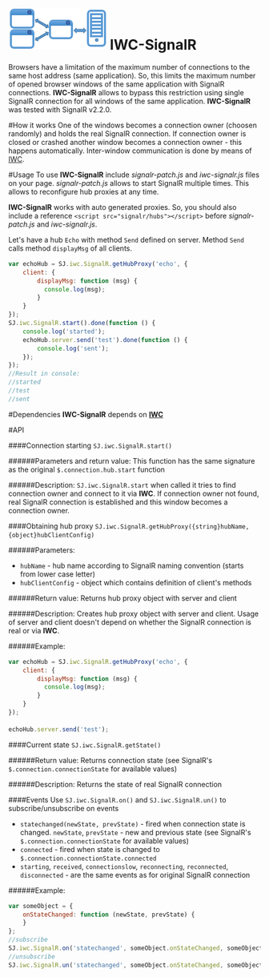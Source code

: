 ![](/icon.png) IWC-SignalR
===

Browsers have a limitation of the maximum number of connections to the same host address (same application).
So, this limits the maximum number of opened browser windows of the same application with SignalR connections.
**IWC-SignalR** allows to bypass this restriction using single SignalR connection for all windows of the same application.
**IWC-SignalR** was tested with SignalR v2.2.0.

#How it works
One of the windows becomes a connection owner (choosen randomly) and holds the real SignalR connection.
If connection owner is closed or crashed another window becomes a connection owner - this happens automatically.
Inter-window communication is done by means of [IWC](https://github.com/slimjack/IWC).

#Usage
To use **IWC-SignalR** include *signalr-patch.js* and *iwc-signalr.js* files on your page. *signalr-patch.js* allows to start SignalR multiple times. This allows to reconfigure hub proxies at any time.

**IWC-SignalR** works with auto generated proxies. So, you should also include a reference `<script src="signalr/hubs"></script>` before *signalr-patch.js* and *iwc-signalr.js*.

Let's have a hub `Echo` with method `Send` defined on server. Method `Send` calls method `displayMsg` of all clients.

```js
var echoHub = SJ.iwc.SignalR.getHubProxy('echo', {
    client: {
        displayMsg: function (msg) {
          console.log(msg);
        }
    }
});
SJ.iwc.SignalR.start().done(function () {
    console.log('started');
    echoHub.server.send('test').done(function () {
        console.log('sent');
    });
});
//Result in console:
//started
//test
//sent
```

#Dependencies
**IWC-SignalR** depends on [**IWC**](https://github.com/slimjack/IWC)


#API

####Connection starting
`SJ.iwc.SignalR.start()`

######Parameters and return value:
This function has the same signature as the original `$.connection.hub.start` function

######Description:
`SJ.iwc.SignalR.start` when called it tries to find connection owner and connect to it via **IWC**.
If connection owner not found, real SignalR connection is established and this window becomes a connection owner.

####Obtaining hub proxy
`SJ.iwc.SignalR.getHubProxy({string}hubName, {object}hubClientConfig)`

######Parameters:
- `hubName` - hub name according to SignalR naming convention (starts from lower case letter)
- `hubClientConfig` - object which contains definition of client's methods

######Return value:
Returns hub proxy object with server and client

######Description:
Creates hub proxy object with server and client. Usage of server and client doesn't depend on whether the SignalR connection is real or via **IWC**.

######Example:
```js
var echoHub = SJ.iwc.SignalR.getHubProxy('echo', {
    client: {
        displayMsg: function (msg) {
          console.log(msg);
        }
    }
});

echoHub.server.send('test');
```

####Current state
`SJ.iwc.SignalR.getState()`

######Return value:
Returns connection state (see SignalR's `$.connection.connectionState` for available values)

######Description:
Returns the state of real SignalR connection

####Events
Use `SJ.iwc.SignalR.on()` and `SJ.iwc.SignalR.un()` to subscribe/unsubscribe on events

- `statechanged(newState, prevState)` - fired when connection state is changed. `newState`, `prevState` - new and previous state (see SignalR's `$.connection.connectionState` for available values)
- `connected` - fired when state is changed to `$.connection.connectionState.connected`
- `starting`, `received`, `connectionslow`, `reconnecting`, `reconnected`, `disconnected` - are the same events as for original SignalR connection

######Example:
```js
var someObject = {
    onStateChanged: function (newState, prevState) {
    }
};
//subscribe
SJ.iwc.SignalR.on('statechanged', someObject.onStateChanged, someObject);
//unsubscribe
SJ.iwc.SignalR.un('statechanged', someObject.onStateChanged, someObject);
```

